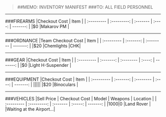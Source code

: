 > ##MEMO: INVENTORY MANIFEST
> ###TO: ALL FIELD PERSONNEL

----------
###FIREARMS
|Checkout Cost | Item    	 |
| :--------- | :---------: | :------- | :----: | -------: |
|$0  |Makarov PM	|

***

###ORDNANCE
|Team Checkout Cost | Item	|
| :--------- | :-------: | :-------- | -------: |
|$20  |Chemlights	    |CHK|

***

###GEAR
|Checkout Cost | Item	|
| :--------- | :-------: | :-------- | :----: | -------: |
|$0  |Light H-Suspender	|

***

###EQUIPMENT
|Checkout Cost | Item	|
| :--------- | :-------: | :-------- | :----: | -------: |
|||||
|$20  |Binoculars    |

***

###VEHICLES
|Sell Price | Checkout Cost  | Model   | Weapons 	 | Location |
| :--------- | :---------: | :------- | :-----: | -------: |
|$1000  |$0     |Land Rover		  |     |Waiting at the Airport...|
